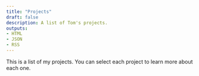 ```yaml
---
title: "Projects"
draft: false
description: A list of Tom's projects.
outputs:
- HTML
- JSON
- RSS
---
```


This is a list of my projects. You can select each project to learn more about each one.

